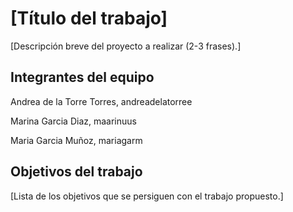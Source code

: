# [Título del trabajo]

[Descripción breve del proyecto a realizar (2-3 frases).]

## Integrantes del equipo

Andrea de la Torre Torres, andreadelatorree

Marina Garcia Diaz, maarinuus

Maria Garcia Muñoz, mariagarm

## Objetivos del trabajo

[Lista de los objetivos que se persiguen con el trabajo propuesto.]
